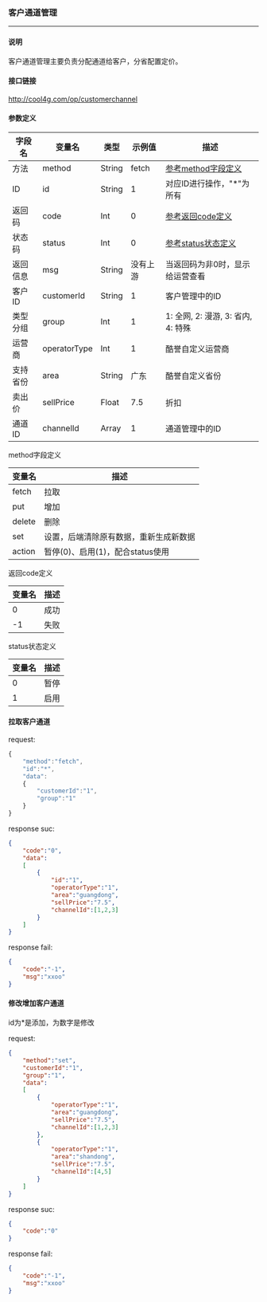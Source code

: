 ### 客户通道管理

***

#### 说明

客户通道管理主要负责分配通道给客户，分省配置定价。

#### 接口链接

http://cool4g.com/op/customerchannel

#### 参数定义

|  字段名  |  变量名  |  类型  |  示例值  |  描述  |
|---------|----------|-------|----------|-------|
|  方法	  |  method  | String | fetch   | [参考method字段定义](#jumpmethod) |
|  ID     |  id      | String | 1       | 对应ID进行操作，"*"为所有   |
|  返回码  | code    | Int    | 0       | [参考返回code定义](#jumpcode) |
|  状态码  | status  | Int    | 0       | [参考status状态定义](#jumpstatus) |
| 返回信息 | msg     | String | 没有上游 | 当返回码为非0时，显示给运营查看 |
| 客户ID | customerId | String | 1 | 客户管理中的ID |
| 类型分组 |  group  |  Int  | 1 | 1: 全网, 2: 漫游, 3: 省内, 4: 特殊 |
| 运营商 | operatorType |  Int  | 1 | 酷誉自定义运营商 |
| 支持省份 | area |  String  | 广东 | 酷誉自定义省份 |
| 卖出价  |  sellPrice  |  Float  | 7.5 | 折扣 |
| 通道ID |  channelId  |  Array  | 1 | 通道管理中的ID |

<span id="jumpmethod">method字段定义</span>

| 变量名	  | 描述                              |
| ------- | --------------------------------- |
| fetch	  | 拉取                              |
| put	    | 增加                              |
| delete	| 删除                              |
| set	    | 设置，后端清除原有数据，重新生成新数据   |
| action	| 暂停(0)、启用(1)，配合status使用    |

<span id="jumpcode">返回code定义</span>

| 变量名	| 描述       |
| ----- | ---------- |
| 0	    | 成功       |
| -1	  | 失败       |

<span id="jumpstatus">status状态定义</span>

| 变量名	| 描述       |
| ----- | ---------- |
| 0	    | 暂停       |
| 1	    | 启用       |

#### 拉取客户通道

request:
```javascript
{
    "method":"fetch",
    "id":"*",
    "data":
    {
        "customerId":"1",
        "group":"1"
    }
}
```
response suc:
```json
{
    "code":"0",
    "data":
    [
        {
            "id":"1",
            "operatorType":"1",
            "area":"guangdong",
            "sellPrice":"7.5",
            "channelId":[1,2,3]
        }
    ]
}
```
response fail:
```json
{
    "code":"-1",
    "msg":"xxoo"
}
```

#### 修改增加客户通道

id为*是添加，为数字是修改

request:
```json
{
    "method":"set",
    "customerId":"1",
    "group":"1",
    "data":
    [
        {
            "operatorType":"1",
            "area":"guangdong",
            "sellPrice":"7.5",
            "channelId":[1,2,3]
        },
        {
            "operatorType":"1",
            "area":"shandong",
            "sellPrice":"7.5",
            "channelId":[4,5]
        }
    ]
}
```
response suc:
```json
{
    "code":"0"
}
```
response fail:
```json
{
    "code":"-1",
    "msg":"xxoo"
}
```
